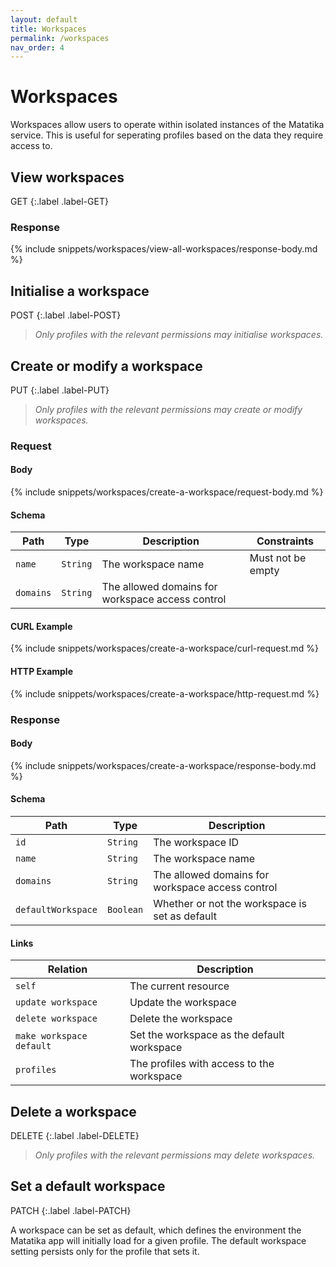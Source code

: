 ```yaml
---
layout: default
title: Workspaces
permalink: /workspaces
nav_order: 4
---
```


# Workspaces
Workspaces allow users to operate within isolated instances of the Matatika service. This is useful for seperating profiles based on the data they require access to.

## View workspaces
GET
{:.label .label-GET}

### Response
{% include snippets/workspaces/view-all-workspaces/response-body.md %}


## Initialise a workspace
POST
{:.label .label-POST}

> *Only profiles with the relevant permissions may initialise workspaces.*


## Create or modify a workspace
PUT
{:.label .label-PUT}

> *Only profiles with the relevant permissions may create or modify workspaces.*

### Request
#### Body
{% include snippets/workspaces/create-a-workspace/request-body.md %}

#### Schema

Path | Type | Description | Constraints
---- | ---- | ----------- | -----------
`name` | `String` | The workspace name | Must not be empty
`domains` | `String` | The allowed domains for workspace access control | 

#### CURL Example
{% include snippets/workspaces/create-a-workspace/curl-request.md %}
#### HTTP Example
{% include snippets/workspaces/create-a-workspace/http-request.md %}

### Response
#### Body
{% include snippets/workspaces/create-a-workspace/response-body.md %}

#### Schema

Path | Type | Description
---- | ---- | -----------
`id` | `String` | The workspace ID
`name` | `String` | The workspace name
`domains` | `String` | The allowed domains for workspace access control
`defaultWorkspace` | `Boolean` | Whether or not the workspace is set as default

#### Links

Relation | Description
-------- | -----------
`self` | The current resource
`update workspace` | Update the workspace
`delete workspace` | Delete the workspace
`make workspace default` | Set the workspace as the default workspace
`profiles` | The profiles with access to the workspace


## Delete a workspace
DELETE
{:.label .label-DELETE}

> *Only profiles with the relevant permissions may delete workspaces.*


## Set a default workspace
PATCH
{:.label .label-PATCH}

A workspace can be set as default, which defines the environment the Matatika app will initially load for a given profile. The default workspace setting persists only for the profile that sets it.